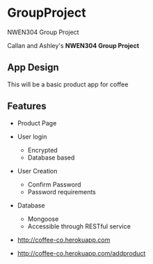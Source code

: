 # GroupProject
NWEN304 Group Project 

Callan and Ashley's **NWEN304 Group Project**

## App Design

This will be a basic product app for coffee

## Features
* Product Page
* User login
  * Encrypted
  * Database based
* User Creation
  * Confirm Password
  * Password requirements
* Database
  * Mongoose
  * Accessible through RESTful service

* http://coffee-co.herokuapp.com
* http://coffee-co.herokuapp.com/addproduct
